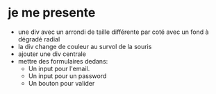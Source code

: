 # je me presente
* une div avec un arrondi de taille différente par coté
     avec un fond à dégradé radial
* la div change de couleur au survol de la souris
* ajouter une div centrale
* mettre des formulaires dedans:
    * Un input pour l'email.
    * Un input pour un password
    * Un bouton pour valider
